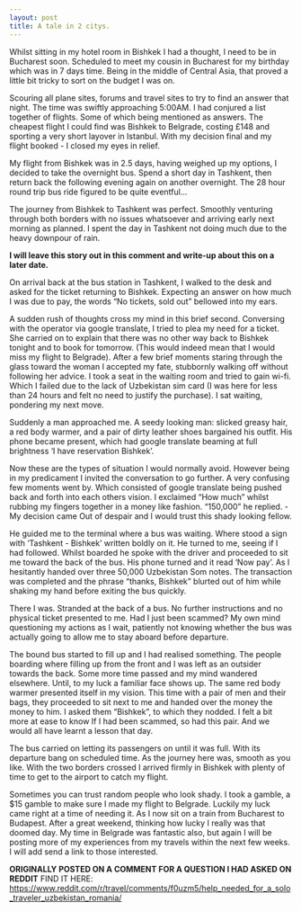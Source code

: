 ```yaml
---
layout: post
title: A tale in 2 citys.
---
```


Whilst sitting in my hotel room in Bishkek I had a thought, I need to be in Bucharest soon. Scheduled to meet my cousin in Bucharest for my birthday which was in 7 days time. Being in the middle of Central Asia, that proved a little bit tricky to sort on the budget I was on.

Scouring all plane sites, forums and travel sites to try to find an answer that night. The time was swiftly approaching 5:00AM. I had conjured a list together of flights. Some of which being mentioned as answers. The cheapest flight I could find was Bishkek to Belgrade, costing £148 and sporting a very short layover in Istanbul. With my decision final and my flight booked - I closed my eyes in relief.

My flight from Bishkek was in 2.5 days, having weighed up my options, I decided to take the overnight bus. Spend a short day in Tashkent, then return back the following evening again on another overnight. The 28 hour round trip bus ride figured to be quite eventful…

The journey from Bishkek to Tashkent was perfect. Smoothly venturing through both borders with no issues whatsoever and arriving early next morning as planned. I spent the day in Tashkent not doing much due to the heavy downpour of rain.

**I will leave this story out in this comment and write-up about this on a later date.**

On arrival back at the bus station in Tashkent, I walked to the desk and asked for the ticket returning to  Bishkek. Expecting an answer on how much I was due to pay, the words “No tickets, sold out” bellowed into my ears.

A sudden rush of thoughts cross my mind in this brief second. Conversing with the operator via google translate, I tried to plea my need for a ticket. She carried on to explain that there was no other way back to Bishkek tonight and to book for tomorrow. (This would indeed mean that I would miss my flight to Belgrade). After a few brief moments staring through the glass toward the woman I accepted my fate, stubbornly walking off without following her advice. I took a seat in the waiting room and tried to gain wi-fi. Which I failed due to the lack of Uzbekistan sim card (I was here for less than 24 hours and felt no need to justify the purchase). I sat waiting, pondering my next move.

Suddenly a man approached me. A seedy looking man: slicked greasy hair, a red body warmer, and a pair of dirty leather shoes bargained his outfit. His phone became present, which had google translate beaming at full brightness ‘I have reservation Bishkek’.

Now these are the types of situation I would normally avoid. However being in my predicament I invited the conversation to go further. A very confusing few moments went by. Which consisted of google translate being pushed back and forth into each others vision. I exclaimed “How much” whilst rubbing my fingers together in a money like fashion. “150,000” he replied. - My decision came Out of despair and I would trust this shady looking fellow.

He guided me to the terminal where a bus was waiting. Where stood a sign with ‘Tashkent - Bishkek’ written boldly on it. He turned to me, seeing if I had followed. Whilst boarded he spoke with the driver and proceeded to sit me toward the back of the bus. His phone turned and it read ‘Now pay’. As I hesitantly handed over three 50,000 Uzbekistan Som notes. The transaction was completed and the phrase “thanks, Bishkek” blurted out of him while shaking my hand before exiting the bus quickly.

There I was. Stranded at the back of a bus. No further instructions and no physical ticket presented to me. Had I just been scammed? My own mind questioning my actions as I wait, patiently not knowing whether the bus was actually going to allow me to stay aboard before departure.

The bound bus started to fill up and I had realised something. The people boarding where filling up from the front and I was left as an outsider towards the back. Some more time passed and my mind wandered elsewhere. Until, to my luck a familiar face shows up. The same red body warmer presented itself in my vision. This time with a pair of men and their bags, they proceeded to sit next to me and handed over the money the money to him. I asked them “Bishkek”, to which they nodded. I felt a bit more at ease to know If I had been scammed, so had this pair. And we would all have learnt a lesson that day.

The bus carried on letting its passengers on until it was full. With its departure bang on scheduled time. As the journey here was, smooth as you like. With the two borders crossed I arrived firmly in Bishkek with plenty of time to get to the airport to catch my flight.

Sometimes you can trust random people who look shady. I took a gamble, a $15 gamble to make sure I made my flight to Belgrade. Luckily my luck came right at a time of needing it. As I now sit on a train from Bucharest to Budapest. After a great weekend, thinking how lucky I really was that doomed day. My time in Belgrade was fantastic also, but again I will be posting more of my experiences from my travels within the next few weeks. I will add send a link to those interested.

**ORIGINALLY POSTED ON A COMMENT FOR A QUESTION I HAD ASKED ON REDDIT**
FIND IT HERE: https://www.reddit.com/r/travel/comments/f0uzm5/help_needed_for_a_solo_traveler_uzbekistan_romania/

